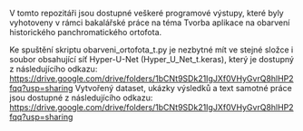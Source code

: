 V tomto repozitáři jsou dostupné veškeré programové výstupy, které byly vyhotoveny v rámci bakalářské práce na téma Tvorba aplikace na obarvení historického panchromatického ortofota.

Ke spuštění skriptu obarveni_ortofota_t.py je nezbytné mít ve stejné složce i soubor obsahující síť Hyper-U-Net (Hyper_U_Net_t.keras), který je dostupný z následujícího odkazu: https://drive.google.com/drive/folders/1bCNt9SDk21IgJXf0VHyGvrQ8hlHP2fqq?usp=sharing
Vytvořený dataset, ukázky výsledků a text samotné práce jsou dostupné z následujícího odkazu: https://drive.google.com/drive/folders/1bCNt9SDk21IgJXf0VHyGvrQ8hlHP2fqq?usp=sharing
